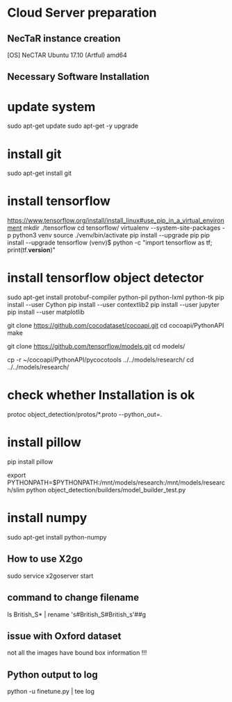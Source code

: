 # Cloud Server preparation

## NecTaR instance creation
[OS]
NeCTAR Ubuntu 17.10 (Artful) amd64

## Necessary Software Installation

# update system
sudo apt-get update
sudo apt-get -y upgrade
# install git
sudo apt-get install git

# install tensorflow
https://www.tensorflow.org/install/install_linux#use_pip_in_a_virtual_environment
mkdir ./tensorflow
cd tensorflow/
virtualenv --system-site-packages -p python3 venv
source ./venv/bin/activate
pip install --upgrade pip
pip install --upgrade tensorflow
(venv)$ python -c "import tensorflow as tf; print(tf.__version__)"

# install tensorflow object detector
sudo apt-get install protobuf-compiler python-pil python-lxml python-tk
pip install --user Cython
pip install --user contextlib2
pip install --user jupyter
pip install --user matplotlib

git clone https://github.com/cocodataset/cocoapi.git
cd cocoapi/PythonAPI
make

git clone https://github.com/tensorflow/models.git
cd models/

cp -r ~/cocoapi/PythonAPI/pycocotools ../../models/research/
cd ../../models/research/
# check whether Installation is ok
protoc object_detection/protos/*.proto --python_out=.

# install pillow
pip install pillow

export PYTHONPATH=$PYTHONPATH:/mnt/models/research:/mnt/models/research/slim
python object_detection/builders/model_builder_test.py

# install numpy
sudo apt-get install python-numpy

## How to use X2go
sudo service x2goserver start

## command to change filename
ls British_S* | rename 's#British_S#British_s'##g

## issue with Oxford dataset
not all the images have bound box information !!!

## Python output to log
python -u finetune.py | tee log
